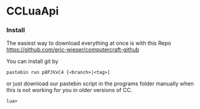 # CCLuaApi

### Install

The easiest way to download everything at once is with this Repo
https://github.com/eric-wieser/computercraft-github

You can install git by
```
pastebin run p8PJVxC4 [<branch>|<tag>]
```

or just download our pastebin script in the programs folder manually when this is not working for you in older versions of CC.

```
lua>
```

